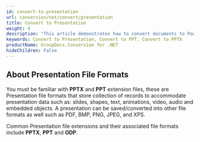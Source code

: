 ```yaml
---
id: convert-to-presentation
url: conversion/net/convert/presentation
title: Convert to Presentation
weight: 4
description: "This article demonstrates how to convert documents to PowerPoint presentation of PPT, PPTX, ODP and may other formats with couple C# code lines and GroupDocs.Conversion for .NET."
keywords: Convert to Presentation, Convert to PPT, Convert to PPTX
productName: GroupDocs.Conversion for .NET
hideChildren: False
---
```


## About Presentation File Formats

You must be familiar with **PPTX** and **PPT** extension files, these are Presentation file formats that store collection of records to accommodate presentation data such as: slides, shapes, text, animations, video, audio and embedded objects. A presentation can be saved/converted into other file formats as well such as PDF, BMP, PNG, JPEG, and XPS.

Common Presentation file extensions and their associated file formats include **PPTX**, **PPT** and **ODP**.
